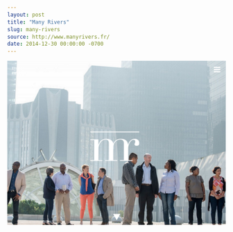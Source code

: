```yaml
---
layout: post
title: "Many Rivers"
slug: many-rivers
source: http://www.manyrivers.fr/
date: 2014-12-30 00:00:00 -0700
---
```


<img src="/assets/img/screenshots/many-rivers.jpg">

